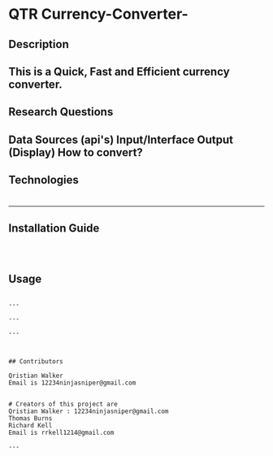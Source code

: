# QTR Currency-Converter-

## Description

This is a Quick, Fast and Efficient currency converter.
---

## Research Questions

Data Sources (api's)
Input/Interface
Output (Display)
How to convert?
---

## Technologies

# 
---

## Installation Guide

```

```
```


```


## Usage

```

---

---

---



## Contributors
 
Qristian Walker
Email is 12234ninjasniper@gmail.com


# Creators of this project are 
Qristian Walker : 12234ninjasniper@gmail.com
Thomas Burns
Richard Kell
Email is rrkell1214@gmail.com

---
